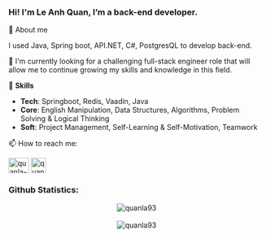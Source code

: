 ### Hi! I'm Le Anh Quan, I’m a back-end developer.

💬 About me

I used Java, Spring boot, API.NET, C#, PostgresQL to develop back-end.

👯 I'm currently looking for a challenging full-stack engineer role that will allow me to continue growing my skills and knowledge in this field.

:sunrise_over_mountains: **Skills**

* **Tech**: Springboot, Redis, Vaadin, Java
* **Core**: English Manipulation, Data Structures, Algorithms, Problem Solving & Logical Thinking
* **Soft**: Project Management, Self-Learning & Self-Motivation, Teamwork

📫 How to reach me:

<p align="left">
<a href="https://linkedin.com/in/quanla-work" target="blank"><img align="center" src="https://raw.githubusercontent.com/rahuldkjain/github-profile-readme-generator/master/src/images/icons/Social/linked-in-alt.svg" alt="quanla-work" height="30" width="40" /></a>
<a href="mailto:quanla.work@gmail.com" target="blank"><img align="center" src="https://cdn-icons-png.flaticon.com/512/732/732200.png" alt="quanla.work@gmail.com" height="30"/></a>
</p>

<h3 align="left">Github Statistics:</h3>
<p align="center"> <img align="center" src="https://github-readme-stats.vercel.app/api/top-langs?username=quanla93&show_icons=true&locale=en&layout=compact" alt="quanla93" />
<br><br>
<img align="center" src="https://github-readme-stats.vercel.app/api?username=quanla93&show_icons=true&locale=en" alt="quanla93" />
</p>
